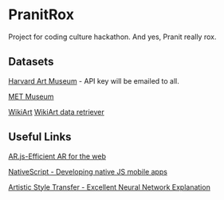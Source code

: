 # PranitRox
Project for coding culture hackathon. And yes, Pranit really rox.

## Datasets

[Harvard Art Museum](https://www.harvardartmuseums.org/) - API key will be emailed to all.

[MET Museum](https://www.metmuseum.org/)

[WikiArt](https://www.wikiart.org/) [WikiArt data retriever](https://github.com/lucasdavid/wikiart)

## Useful Links

[AR.js-Efficient AR for the web](https://jeromeetienne.github.io/AR.js/)

[NativeScript - Developing native JS mobile apps](https://docs.nativescript.org/)

[Artistic Style Transfer - Excellent Neural Network Explanation](https://harishnarayanan.org/writing/artistic-style-transfer/)
